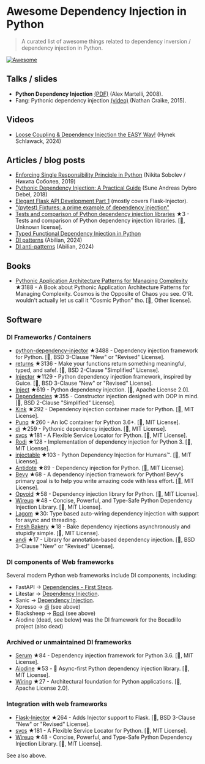 # Awesome Dependency Injection in Python

> A curated list of awesome things related to dependency inversion / dependency injection in Python.

[![Awesome](https://awesome.re/badge.svg)](https://awesome.re)


## Talks / slides

- **Python Dependency Injection** [(PDF)](http://www.aleax.it/yt_pydi.pdf) (Alex Martelli, 2008).
- Fang: Pythonic dependency injection [(video)](https://www.youtube.com/watch?v=zqRd941NXlI&t=443s) (Nathan Craike, 2015).

## Videos

- [Loose Coupling & Dependency Injection the EASY Way!](https://www.youtube.com/watch?v=uWTvMCra-_Y) (Hynek Schlawack, 2024)


## Articles / blog posts

- [Enforcing Single Responsibility Principle in Python](https://sobolevn.me/2019/03/enforcing-srp) (Nikita Sobolev / Никита Соболев, 2019)
- [Pythonic Dependency Injection: A Practical Guide](https://medium.com/@suneandreasdybrodebel/pythonic-dependency-injection-a-practical-guide-83a1b1299280) (Sune Andreas Dybro Debel, 2018)
- [Elegant Flask API Development Part 1](https://christophergs.github.io/python/2018/09/25/elegant-flask-apis-pt-1/) (mostly covers Flask-Injector).
- ["(pytest) Fixtures: a prime example of dependency injection"](https://docs.pytest.org/en/latest/fixture.html#fixtures-a-prime-example-of-dependency-injection)
- [Tests and comparison of Python dependency injection libraries](https://github.com/orsinium/dependency_injectors) ★3 - Tests and comparison of Python dependency injection libraries. [🐍, Unknown license].
- [Typed Functional Dependency Injection in Python](https://sobolevn.me/2020/02/typed-functional-dependency-injection)
- [DI patterns](https://lab.abilian.com/Tech/Architecture/Dependency%20Inversion/DI%20patterns/) (Abilian, 2024)
- [DI anti-patterns](https://lab.abilian.com/Tech/Architecture/Dependency%20Inversion/DI%20anti-patterns/) (Abilian, 2024)


## Books

- [Pythonic Application Architecture Patterns for Managing Complexity](https://github.com/python-leap/book) ★3188 - A Book about Pythonic Application Architecture Patterns for Managing Complexity.  Cosmos is the Opposite of Chaos you see. O'R. wouldn't actually let us call it "Cosmic Python" tho. [🐍, Other license].


## Software

### DI Frameworks / Containers

- [python-dependency-injector](https://github.com/ets-labs/python-dependency-injector) ★3488 - Dependency injection framework for Python. [🐍, BSD 3-Clause "New" or "Revised" License].
- [returns](https://github.com/dry-python/returns) ★3136 - Make your functions return something meaningful, typed, and safe!. [🐍, BSD 2-Clause "Simplified" License].
- [Injector](https://github.com/alecthomas/injector) ★1129 - Python dependency injection framework, inspired by Guice. [🐍, BSD 3-Clause "New" or "Revised" License].
- [Inject](https://github.com/ivankorobkov/python-inject) ★619 - Python dependency injection. [🐍, Apache License 2.0].
- [Dependencies](https://github.com/proofit404/dependencies) ★355 - Constructor injection designed with OOP in mind. [🐍, BSD 2-Clause "Simplified" License].
- [Kink](https://github.com/kodemore/kink) ★292 - Dependency injection container made for Python. [🐍, MIT License].
- [Punq](https://github.com/bobthemighty/punq) ★260 - An IoC container for Python 3.6+. [🐍, MIT License].
- [di](https://github.com/adriangb/di) ★259 - Pythonic dependency injection. [🐍, MIT License].
- [svcs](https://github.com/hynek/svcs) ★181 - A Flexible Service Locator for Python. [🐍, MIT License].
- [Rodi](https://github.com/RobertoPrevato/rodi) ★128 - Implementation of dependency injection for Python 3. [🐍, MIT License].
- [injectable](https://github.com/allrod5/injectable) ★103 - Python Dependency Injection for Humans™. [🐍, MIT License].
- [Antidote](https://github.com/Finistere/antidote) ★89 - Dependency injection for Python. [🐍, MIT License].
- [Bevy](https://github.com/ZechCodes/Bevy) ★68 - A dependency injection framework for Python! Bevy's primary goal is to help you write amazing code with less effort. [🐍, MIT License].
- [Opyoid](https://github.com/illuin-tech/opyoid) ★58 - Dependency injection library for Python. [🐍, MIT License].
- [Wireup](https://github.com/maldoinc/wireup) ★48 - Concise, Powerful, and Type-Safe Python Dependency Injection Library. [🐍, MIT License].
- [Lagom](https://lagom-di.readthedocs.io/en/latest/) ★30: Type based auto-wiring dependency injection with support for async and threading.
- [Fresh Bakery](https://github.com/Mityuha/fresh-bakery) ★18 - Bake dependency injections asynchronously and stupidly simple. [🐍, MIT License].
- [andi](https://github.com/scrapinghub/andi) ★17 - Library for annotation-based dependency injection. [🐍, BSD 3-Clause "New" or "Revised" License].


### DI components of Web frameworks

Several modern Python web frameworks include DI components, including:

- FastAPI -> [Dependencies - First Steps](https://fastapi.tiangolo.com/tutorial/dependencies/).
- Litestar -> [Dependency Injection](https://docs.litestar.dev/2/usage/dependency-injection.html).
- Sanic -> [Dependency Injection](https://sanic.dev/en/plugins/sanic-ext/injection.html).
- Xpresso -> [di](https://github.com/adriangb/di) (see above)
- Blacksheep -> [Rodi](https://github.com/RobertoPrevato/rodi) (see above)
- Aiodine (dead, see below) was the DI framework for the Bocadillo project (also dead)


### Archived or unmaintained DI frameworks

- [Serum](https://github.com/suned/serum) ★84 - Dependency injection framework for Python 3.6. [🐍, MIT License].
- [Aiodine](https://github.com/bocadilloproject/aiodine) ★53 - 🧪 Async-first Python dependency injection library. [🐍, MIT License].
- [Wiring](https://github.com/msiedlarek/wiring) ★27 - Architectural foundation for Python applications. [🐍, Apache License 2.0].


### Integration with web frameworks

- [Flask-Injector](https://github.com/alecthomas/flask_injector) ★264 - Adds Injector support to Flask. [🐍, BSD 3-Clause "New" or "Revised" License].
- [svcs](https://github.com/hynek/svcs) ★181 - A Flexible Service Locator for Python. [🐍, MIT License].
- [Wireup](https://github.com/maldoinc/wireup) ★48 - Concise, Powerful, and Type-Safe Python Dependency Injection Library. [🐍, MIT License].

See also above.
